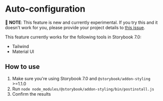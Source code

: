 # Auto-configuration

🧪 **NOTE**: This feature is new and currently experimental. If you try this and it doesn't work for you, please provide your project details to [this issue](https://github.com/storybookjs/addon-styling/issues/49#issue-1746365130).

This feature currently works for the following tools in Storybook 7.0:

- Tailwind
- Material UI

## How to use

1. Make sure you're using Storybook 7.0 and `@storybook/addon-styling` >=1.1.0
2. Run `node node_modules/@storybook/addon-styling/bin/postinstall.js`
3. Confirm the results
